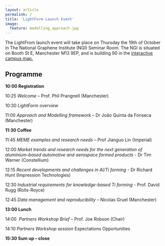 ```yaml
---
layout: article
permalink: /
title: 'LightForm Launch Event'
image:
  feature: modelling_approach.jpg
---
```


The LightFrom launch event will take place on Thursday the 19th of October in The National Graphene Institute (NGI) Seminar Room. The NGI is situated on Booth St E, Manchester M13 9EP, and is building 90 in the [interactive campus map.](http://www.manchester.ac.uk/discover/maps/interactive-map/)

## Programme

**10:00 	Registration**

10:25 	*Welcome* – Prof. Phil Prangnell (Manchester)

10:30 	*LightForm overview*

11:00 	*Approach and Modelling framework* – Dr João Quinta da Fonseca (Manchester)

**11:30 	Coffee**

11:45 	*MEME examples and research needs* –  Prof Jianguo Lin (Imperial)

12:00 	*Market trends and research needs for the next generation of aluminium-based automotive and aerospace formed products* - Dr Tim Warner (Constellium)

12:15 	*Recent developments and challenges in Al/Ti forming* - Dr Richard Hunt (Impression Technologies)

12:30 	*Industrial requirements for knowledge-based Ti forming* - Prof. David Rugg (Rolls-Royce)

12:45 	*Data management and reproducibility* – Nicolas Gruel (Manchester)

**13:00 	Lunch**

14:00 	*Partners Workshop Brief* – Prof. Joe Robson (Chair)

14:10 	*Partners Workshop session* Expectations Opportunities

**15:30 	Sum up – close**
